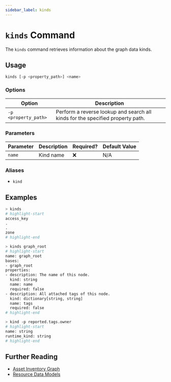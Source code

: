 ```yaml
---
sidebar_label: kinds
---
```


# `kinds` Command

The `kinds` command retrieves information about the graph data kinds.

## Usage

```bash
kinds [-p <property_path>] <name>
```

### Options

| Option               | Description                                                                    |
| -------------------- | ------------------------------------------------------------------------------ |
| `-p <property_path>` | Perform a reverse lookup and search all kinds for the specified property path. |

### Parameters

| Parameter | Description | Required? | Default Value |
| --------- | ----------- | --------- | ------------- |
| `name`    | Kind name   | ❌        | N/A           |

### Aliases

- `kind`

## Examples

```bash title="Show all available kinds"
> kinds
# highlight-start
​access_key
​.
​.
​zone
# highlight-end
```

```bash title="Show details about a specific kind"
> kinds graph_root
# highlight-start
​name: graph_root
​bases:
​- graph_root
​properties:
​- description: The name of this node.
​  kind: string
​  name: name
​  required: false
​- description: All attached tags of this node.
​  kind: dictionary[string, string]
​  name: tags
​  required: false
# highlight-end
```

```bash title="Look up the type of the given property path in the model"
> kind -p reported.tags.owner
# highlight-start
​name: string
​runtime_kind: string
# highlight-end
```

## Further Reading

- [Asset Inventory Graph](../../../concepts/asset-inventory-graph/index.md)
- [Resource Data Models](../../data-models/index.md)
